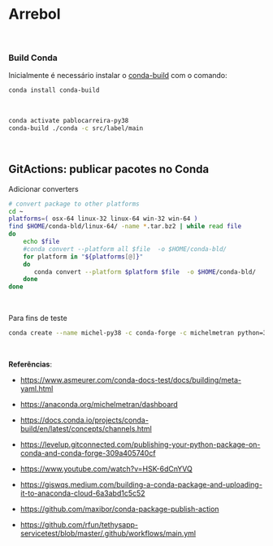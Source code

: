 # Arrebol

<br>

### Build Conda

Inicialmente é necessário instalar o [conda-build](https://docs.conda.io/projects/conda-build/en/latest/index.html) com o comando:

```bash
conda install conda-build
```

<br>

```bash
conda activate pablocarreira-py38
conda-build ./conda -c src/label/main
```

<br>

## GitActions: publicar pacotes no Conda

Adicionar converters

```bash
# convert package to other platforms
cd ~
platforms=( osx-64 linux-32 linux-64 win-32 win-64 )
find $HOME/conda-bld/linux-64/ -name *.tar.bz2 | while read file
do
    echo $file
    #conda convert --platform all $file  -o $HOME/conda-bld/
    for platform in "${platforms[@]}"
    do
       conda convert --platform $platform $file  -o $HOME/conda-bld/
    done
done
```

<br>

Para fins de teste

```bash
conda create --name michel-py38 -c conda-forge -c michelmetran python=3.8 jupyter jupyterlab jupyter_contrib_nbextensions nb_conda nbstripout nbconvert=5.6.1 arrebol pandas requests nodejs tornado=5.1.1
```

<br>

**Referências**:

- https://www.asmeurer.com/conda-docs-test/docs/building/meta-yaml.html

- https://anaconda.org/michelmetran/dashboard

- https://docs.conda.io/projects/conda-build/en/latest/concepts/channels.html

- https://levelup.gitconnected.com/publishing-your-python-package-on-conda-and-conda-forge-309a405740cf

- https://www.youtube.com/watch?v=HSK-6dCnYVQ

- https://giswqs.medium.com/building-a-conda-package-and-uploading-it-to-anaconda-cloud-6a3abd1c5c52

- https://github.com/maxibor/conda-package-publish-action

- https://github.com/rfun/tethysapp-servicetest/blob/master/.github/workflows/main.yml
